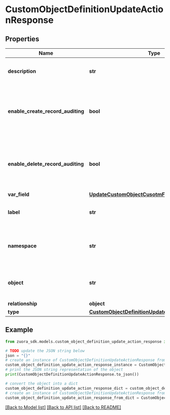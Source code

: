 # CustomObjectDefinitionUpdateActionResponse


## Properties

Name | Type | Description | Notes
------------ | ------------- | ------------- | -------------
**description** | **str** | Optional property for &#x60;updateObject&#x60; action | [optional] 
**enable_create_record_auditing** | **bool** | Indicates whether to audit the creation of custom object records of this custom object definition. | [optional] 
**enable_delete_record_auditing** | **bool** | Indicates whether to audit the deletion of custom object records of this custom object definition. | [optional] 
**var_field** | [**UpdateCustomObjectCusotmField**](UpdateCustomObjectCusotmField.md) |  | [optional] 
**label** | **str** | Optional property for &#x60;updateObject&#x60; action | [optional] 
**namespace** | **str** | The namespace of the custom object definition to be updated | [optional] 
**object** | **str** | The API name of the custom object definition to be updated | [optional] 
**relationship** | **object** |  | [optional] 
**type** | [**CustomObjectDefinitionUpdateActionResponseType**](CustomObjectDefinitionUpdateActionResponseType.md) |  | [optional] 

## Example

```python
from zuora_sdk.models.custom_object_definition_update_action_response import CustomObjectDefinitionUpdateActionResponse

# TODO update the JSON string below
json = "{}"
# create an instance of CustomObjectDefinitionUpdateActionResponse from a JSON string
custom_object_definition_update_action_response_instance = CustomObjectDefinitionUpdateActionResponse.from_json(json)
# print the JSON string representation of the object
print(CustomObjectDefinitionUpdateActionResponse.to_json())

# convert the object into a dict
custom_object_definition_update_action_response_dict = custom_object_definition_update_action_response_instance.to_dict()
# create an instance of CustomObjectDefinitionUpdateActionResponse from a dict
custom_object_definition_update_action_response_from_dict = CustomObjectDefinitionUpdateActionResponse.from_dict(custom_object_definition_update_action_response_dict)
```
[[Back to Model list]](../README.md#documentation-for-models) [[Back to API list]](../README.md#documentation-for-api-endpoints) [[Back to README]](../README.md)


